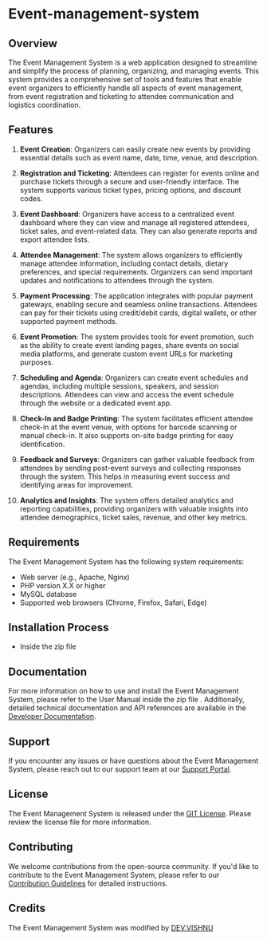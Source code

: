 # Event-management-system




## Overview

The Event Management System is a web application designed to streamline and simplify the process of planning, organizing, and managing events. This system provides a comprehensive set of tools and features that enable event organizers to efficiently handle all aspects of event management, from event registration and ticketing to attendee communication and logistics coordination.

## Features

1. **Event Creation**: Organizers can easily create new events by providing essential details such as event name, date, time, venue, and description.

2. **Registration and Ticketing**: Attendees can register for events online and purchase tickets through a secure and user-friendly interface. The system supports various ticket types, pricing options, and discount codes.

3. **Event Dashboard**: Organizers have access to a centralized event dashboard where they can view and manage all registered attendees, ticket sales, and event-related data. They can also generate reports and export attendee lists.

4. **Attendee Management**: The system allows organizers to efficiently manage attendee information, including contact details, dietary preferences, and special requirements. Organizers can send important updates and notifications to attendees through the system.

5. **Payment Processing**: The application integrates with popular payment gateways, enabling secure and seamless online transactions. Attendees can pay for their tickets using credit/debit cards, digital wallets, or other supported payment methods.

6. **Event Promotion**: The system provides tools for event promotion, such as the ability to create event landing pages, share events on social media platforms, and generate custom event URLs for marketing purposes.

7. **Scheduling and Agenda**: Organizers can create event schedules and agendas, including multiple sessions, speakers, and session descriptions. Attendees can view and access the event schedule through the website or a dedicated event app.

8. **Check-In and Badge Printing**: The system facilitates efficient attendee check-in at the event venue, with options for barcode scanning or manual check-in. It also supports on-site badge printing for easy identification.

9. **Feedback and Surveys**: Organizers can gather valuable feedback from attendees by sending post-event surveys and collecting responses through the system. This helps in measuring event success and identifying areas for improvement.

10. **Analytics and Insights**: The system offers detailed analytics and reporting capabilities, providing organizers with valuable insights into attendee demographics, ticket sales, revenue, and other key metrics.

## Requirements

The Event Management System has the following system requirements:

- Web server (e.g., Apache, Nginx)
- PHP version X.X or higher
- MySQL database
- Supported web browsers (Chrome, Firefox, Safari, Edge)


## Installation Process
- Inside the zip file 

## Documentation

For more information on how to use and install the Event Management System, please refer to the User Manual inside the zip file  . Additionally, detailed technical documentation and API references are available in the [Developer Documentation]([link-to-developer-docs](https://docs.github.com/en/rest?apiVersion=2022-11-28)).

## Support

If you encounter any issues or have questions about the Event Management System, please reach out to our support team at our [Support Portal](https://support.github.com/).

## License

The Event Management System is released under the [GIT License](https://docs.github.com/en/rest/licenses?apiVersion=2022-11-28). Please review the license file for more information.

## Contributing

We welcome contributions from the open-source community. If you'd like to contribute to the Event Management System, please refer to our [Contribution Guidelines](https://github.blog/2013-01-07-introducing-contributions/) for detailed instructions.

## Credits

The Event Management System was modified by [DEV.VISHNU](https://github.com/vishnu1100)
